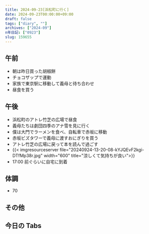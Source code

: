 ```yaml
---
title: 2024-09-23[浜松町に行く]
date: 2024-09-23T00:00:00+09:00
draft: false
tags: ["diary", ""]
archives: ["2024-09"]
n年日記: ["0923"]
slug: 159655
---
```


## 午前

- 朝は昨日買った胡椒餅
- チョコザップで運動
- 家族で東京駅に移動して義母と待ち合わせ
- 昼食を買う

## 午後

- 浜松町のアトレ竹芝の広場で昼食
- 義母たちは劇団四季のアナ雪を見に行く
- 僕は大門でラーメンを食べ、自転車で赤坂に移動
- 赤坂ビズタワーで義母に渡すおにぎりを買う
- アトレ竹芝の広場に戻って本を読んで過ごす
- {{< imgresourceserver file="20240924-13-20-08-kYJQEvF2kgi-DTfMp38r.jpg" width="600" title="涼しくて気持ちが良い">}}
- 17:00 前ぐらいに自宅に到着

## 体調

- 70

## その他

## 今日の Tabs
